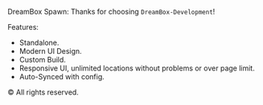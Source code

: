 DreamBox Spawn:
Thanks for choosing `DreamBox-Development`!

Features: 
- Standalone.
- Modern UI Design.
- Custom Build.
- Responsive UI, unlimited locations without problems or over page limit.
- Auto-Synced with config.

©️ All rights reserved.

